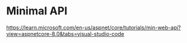 # Minimal API

https://learn.microsoft.com/en-us/aspnet/core/tutorials/min-web-api?view=aspnetcore-8.0&tabs=visual-studio-code